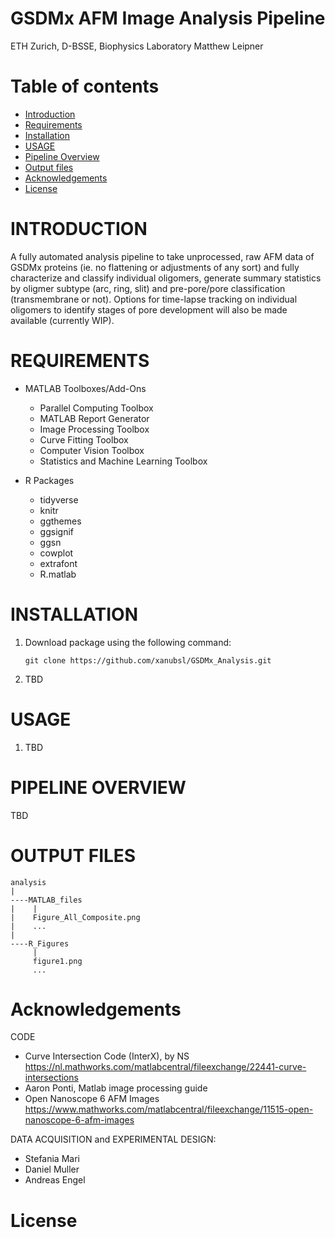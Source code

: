 # GSDMx AFM Image Analysis Pipeline

ETH Zurich, D-BSSE, Biophysics Laboratory
Matthew Leipner


# Table of contents

* [Introduction](#introduction)
* [Requirements](#requirements)
* [Installation](#installation)
* [USAGE](#usage)
* [Pipeline Overview](#pipeline-overview)
* [Output files](#output-files)
* [Acknowledgements](#acknowledgements)
* [License](#license)

# INTRODUCTION
A fully automated analysis pipeline to take unprocessed, raw AFM data of GSDMx proteins (ie. no flattening or adjustments of any sort) and fully characterize and classify individual oligomers, generate summary statistics by oligmer subtype (arc, ring, slit) and pre-pore/pore classification (transmembrane or not). Options for time-lapse tracking on individual oligomers to identify stages of pore development will also be made available (currently WIP).

# REQUIREMENTS
* MATLAB Toolboxes/Add-Ons
    * Parallel Computing Toolbox
    * MATLAB Report Generator
    * Image Processing Toolbox
    * Curve Fitting Toolbox
    * Computer Vision Toolbox
    * Statistics and Machine Learning Toolbox

* R Packages
    * tidyverse
    * knitr
    * ggthemes
    * ggsignif
    * ggsn
    * cowplot
    * extrafont
    * R.matlab

# INSTALLATION
1. Download package using the following command:
    ```
    git clone https://github.com/xanubsl/GSDMx_Analysis.git
    ```
    
2. TBD
    
# USAGE
1. TBD

# PIPELINE OVERVIEW

TBD


# OUTPUT FILES
```
analysis
|
----MATLAB_files
|    |
|    Figure_All_Composite.png
|    ...
|
----R_Figures
     |
     figure1.png
     ...

```

# Acknowledgements

CODE
* Curve Intersection Code (InterX), by NS
        https://nl.mathworks.com/matlabcentral/fileexchange/22441-curve-intersections
* Aaron Ponti, Matlab image processing guide
* Open Nanoscope 6 AFM Images
        https://www.mathworks.com/matlabcentral/fileexchange/11515-open-nanoscope-6-afm-images

DATA ACQUISITION and EXPERIMENTAL DESIGN:
* Stefania Mari
* Daniel Muller
* Andreas Engel

# License
